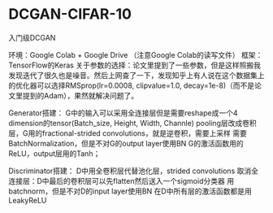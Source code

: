 # DCGAN-CIFAR-10
入门级DCGAN

环境：Google Colab + Google Drive （注意Google Colab的读写文件）
框架：TensorFlow的Keras
关于参数的选择：论文里提到了一些参数，但是这样照搬我发现迭代了很久也是噪音。然后上网查了一下，发现知乎上有人说在这个数据集上的优化器可以选择RMSprop(lr=0.0008, clipvalue=1.0, decay=1e-8)（而不是论文里提到的Adam），果然就解决问题了。

Generator搭建：
G中的输入可以采用全连接层但是需要reshape成一个4 dimension的tensor(Batch_size, Height, Width, Channle)
pooling层改成卷积层，G用的fractional-strided convolutions，就是逆卷积，需要上采样
需要BatchNormalization，但是不对G的output layer使用BN
G的激活函数用的ReLU，output层用的Tanh；

Discriminator搭建：
D中用全卷积层代替池化层，strided convolutions
取消全连接层：D中最后的卷积层可以先flatten然后送入一个sigmoid分类器
用batchnorm，但是不对D的input layer使用BN
在D中所有层的激活函数都是用LeakyReLU

